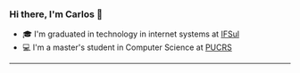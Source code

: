 ### Hi there, I'm Carlos 👋
- 🎓 I'm graduated in technology in internet systems at [IFSul](http://passofundo.ifsul.edu.br/)
- 💻 I'm a master's student in Computer Science at [PUCRS](https://www.pucrs.br/politecnica/programa-de-pos-graduacao-em-ciencia-da-computacao/)

---

<!--
**carloshkayser/carloshkayser** is a ✨ _special_ ✨ repository because its `README.md` (this file) appears on your GitHub profile.

Here are some ideas to get you started:

- 🔭 I’m currently working on ...
- 🌱 I’m currently learning ...
- 👯 I’m looking to collaborate on ...
- 🤔 I’m looking for help with ...
- 💬 Ask me about ...
- 📫 How to reach me: ...
- 😄 Pronouns: ...
- ⚡ Fun fact: ...
-->
